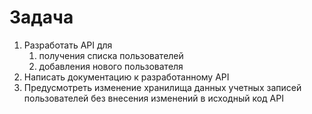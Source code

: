 ﻿# Задача
1. Разработать API для
   1. получения списка пользователей
   2. добавления нового пользователя
1. Написать документацию к разработанному API
2. Предусмотреть изменение хранилища данных учетных записей пользователей без внесения изменений в исходный код API 